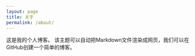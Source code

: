 ```yaml
---
layout: page
title: 关于
permalink: /about/
---
```


这是我的个人博客。
该主题可以自动把Markdown文件渲染成网页，我们可以在GitHub创建一个简单的博客。